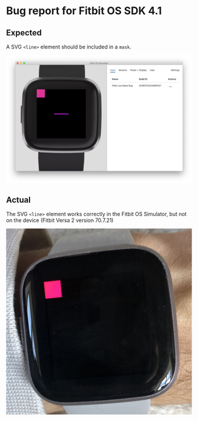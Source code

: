 # Bug report for Fitbit OS SDK 4.1

## Expected

A SVG `<line>` element should be included in a `mask`.

![Expected](expected.png)

## Actual

The SVG `<line>` element works correctly in the Fitbit OS Simulator, but not on the device (Fitbit Versa 2 version 70.7.21)

![actual](actual.jpg)
